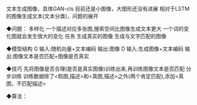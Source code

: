 文本生成图像，具体GAN-cls  目前还是小图像，大图形还没有进展
    相对于LSTM的图像生成文本(文本分类)，问题的展开

◆问题：
    多样化
        一个描述对应多张图,搜索空间比图像生成文本更大
        一个词的变化图就会发生很大的变化
    任务
        生成真实的图像
        生成与文字匹配的图像
        
◆模型结构
    G   输入:随机向量+文本编码
        输出:图像
    D   输入:生成图像+文本编码
        输出:图像文本是否匹配+图像是否真实

◆技巧
    先将图像是否合理(是否是真实图像)训练出来,再训练图像文本是否匹配  分步训练
    训练数据除了<假图,描述>和<真图,描述>之外(两个肯定匹配),添加<真图，不匹配描述>
 
 ◆算法：
